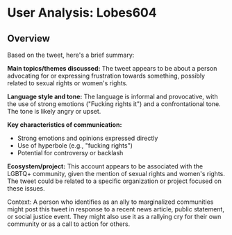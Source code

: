 # User Analysis: Lobes604

## Overview

Based on the tweet, here's a brief summary:

**Main topics/themes discussed:** The tweet appears to be about a person advocating for or expressing frustration towards something, possibly related to sexual rights or women's rights.

**Language style and tone:** The language is informal and provocative, with the use of strong emotions ("Fucking rights it") and a confrontational tone. The tone is likely angry or upset.

**Key characteristics of communication:**

* Strong emotions and opinions expressed directly
* Use of hyperbole (e.g., "fucking rights")
* Potential for controversy or backlash

**Ecosystem/project:** This account appears to be associated with the LGBTQ+ community, given the mention of sexual rights and women's rights. The tweet could be related to a specific organization or project focused on these issues.

Context: A person who identifies as an ally to marginalized communities might post this tweet in response to a recent news article, public statement, or social justice event. They might also use it as a rallying cry for their own community or as a call to action for others.